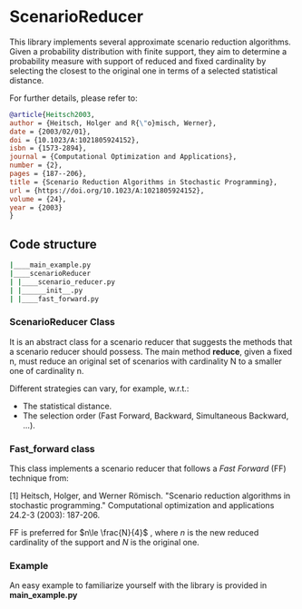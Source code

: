 # ScenarioReducer

This library implements several approximate scenario reduction algorithms. Given a probability distribution with finite support, they aim to determine a probability measure with support of reduced and fixed cardinality by selecting the closest to the original one in terms of a selected statistical distance.

For further details, please refer to:

```Bibtex
@article{Heitsch2003,
author = {Heitsch, Holger and R{\"o}misch, Werner},
date = {2003/02/01},
doi = {10.1023/A:1021805924152},
isbn = {1573-2894},
journal = {Computational Optimization and Applications},
number = {2},
pages = {187--206},
title = {Scenario Reduction Algorithms in Stochastic Programming},
url = {https://doi.org/10.1023/A:1021805924152},
volume = {24},
year = {2003}
}
```

## Code structure

```Bash
|____main_example.py
|____scenarioReducer
| |____scenario_reducer.py
| |______init__.py
| |____fast_forward.py
```

### ScenarioReducer Class

It is an abstract class for a scenario reducer that suggests the methods that a scenario reducer should possess. The main method **reduce**,  given a fixed n, must reduce an original set of scenarios with cardinality N to a smaller one of cardinality n.

Different strategies can vary, for example, w.r.t.:

- The statistical distance.
- The selection order (Fast Forward, Backward, Simultaneous Backward, ...).

### Fast_forward class

This class implements a scenario reducer that follows a *Fast Forward* (FF) technique from:

[1] Heitsch, Holger, and Werner Römisch. "Scenario reduction algorithms in stochastic programming." Computational optimization and applications 24.2-3 (2003): 187-206.

FF is preferred for $n\le \frac{N}{4}$ , where $n$  is the new reduced cardinality of the support and $N$ is the original one.

### Example

An easy example to familiarize yourself with the library is provided in **main_example.py**
